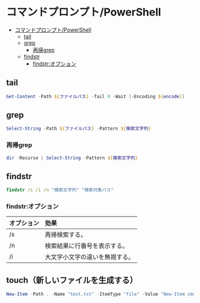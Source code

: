 # コマンドプロンプト/PowerShell

- [コマンドプロンプト/PowerShell](#コマンドプロンプトpowershell)
  - [tail](#tail)
  - [grep](#grep)
    - [再帰grep](#再帰grep)
  - [findstr](#findstr)
    - [findstr:オプション](#findstrオプション)

## tail

``` powershell
Get-Content -Path ${ファイルパス} -Tail 0 -Wait [-Encoding ${encode}]
```

## grep

``` powershell
Select-String -Path ${ファイルパス} -Pattern ${検索文字列}
```

### 再帰grep

``` powershell
dir -Recurse | Select-String -Pattern ${検索文字列}
```

## findstr

``` cmd
findstr /s /i /n "検索文字列" "検索対象パス"
```

### findstr:オプション

| オプション | 効果 |
| :------  | :-- |
| /s       | 再帰検索する。 |
| /n       | 検索結果に行番号を表示する。 |
| /i       | 大文字小文字の違いを無視する。 |

## touch（新しいファイルを生成する）

``` powershell
New-Item -Path . -Name "test.txt" -ItemType "file" -Value "New-Item cmdlet test."
```